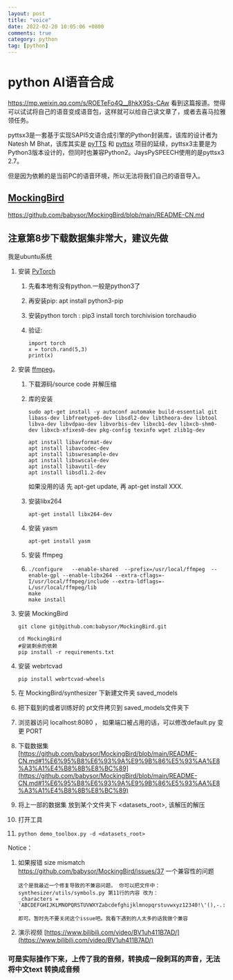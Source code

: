 ```yaml
---
layout: post
title: "voice"
date: 2022-02-20 10:05:06 +0800
comments: true
category: python
tag: [python]
---
```




#  python AI语音合成

https://mp.weixin.qq.com/s/ROETeFo4Q__8hkX9Ss-CAw 看到这篇报道。觉得可以试试将自己的语音变成语音包，这样就可以给自己读文章了，或者去喜马拉雅领任务。



pyttsx3是一套基于实现SAPI5文语合成引擎的Python封装库，该库的设计者为Natesh M Bhat，该库其实是 [pyTTS](https://pypi.org/project/pyTTS/) 和 [pyttsx](https://github.com/RapidWareTech/pyttsx) 项目的延续，pyttsx3主要是为Python3版本设计的，但同时也兼容Python2。JaysPySPEECH使用的是pyttsx3 2.7。



但是因为依赖的是当前PC的语音环境，所以无法将我们自己的语音导入。



## [MockingBird](https://github.com/babysor/MockingBird)

https://github.com/babysor/MockingBird/blob/main/README-CN.md

## 注意第8步下载数据集非常大，建议先做



我是ubuntu系统

1. 安装 [PyTorch](https://pytorch.org/get-started/locally/) 

   1. 先看本地有没有python.一般是python3了

   2. 再安装pip: apt install python3-pip

   3. 安装python torch  : pip3 install torch torchivision torchaudio

   4. 验证:

      ```
      import torch
      x = torch.rand(5,3)
      print(x)
      ```

2. 安装 [ffmpeg](https://ffmpeg.org/download.html#get-packages)。

   1. 下载源码/source code 并解压缩

   2. 库的安装

      ```
      sudo apt-get install -y autoconf automake build-essential git libass-dev libfreetype6-dev libsdl2-dev libtheora-dev libtool libva-dev libvdpau-dev libvorbis-dev libxcb1-dev libxcb-shm0-dev libxcb-xfixes0-dev pkg-config texinfo wget zlib1g-dev
      ```

      ```
      apt install libavformat-dev
      apt install libavcodec-dev
      apt install libswresample-dev
      apt install libswscale-dev
      apt install libavutil-dev
      apt install libsdl1.2-dev
      ```

      如果没用的话 先 apt-get update, 再 apt-get install XXX.

   3. 安装libx264 

      ```
      apt-get install libx264-dev
      ```

   4. 安装 yasm
       ```
       apt-get install yasm
       ```
   5. 安装 ffmpeg

   6. ```
      ./configure   --enable-shared  --prefix=/usr/local/ffmpeg  --enable-gpl --enable-libx264 --extra-cflags=-I/usr/local/ffmpeg/include --extra-ldflags=-L/usr/local/ffmpeg/lib
      make
      make install
      ```

3. 安装 MockingBird

   ```
   git clone git@github.com:babysor/MockingBird.git
   
   cd MockingBird
   #安装剩余的依赖
   pip install -r requirements.txt
   ```

4. 安装 webrtcvad

   ```
   pip install webrtcvad-wheels
   ```

5. 在 MockingBird/synthesizer 下新建文件夹 saved_models

6. 把下载到的或者训练好的 pt文件拷贝到 saved_models文件夹下

7. 浏览器访问 localhost:8080 ， 如果端口被占用的话，可以修改default.py 变更 PORT

8. 下载数据集 [https://github.com/babysor/MockingBird/blob/main/README-CN.md#1%E6%95%B8%E6%93%9A%E9%9B%86%E5%93%AA%E8%A3%A1%E4%B8%8B%E8%BC%89](https://github.com/babysor/MockingBird/blob/main/README-CN.md#1%E6%95%B8%E6%93%9A%E9%9B%86%E5%93%AA%E8%A3%A1%E4%B8%8B%E8%BC%89)

9. 将上一部的数据集 放到某个文件夹下 <datasets_root>, 该解压的解压

10. 打开工具

11. ```
    python demo_toolbox.py -d <datasets_root>
    ```

    

Notice：

1. 如果报错 size mismatch https://github.com/babysor/MockingBird/issues/37 一个兼容性的问题

   ```
   这个是我最近一个修复导致的不兼容问题， 你可以把文件中：synthesizer/utils/symbols.py 第11行的内容 改为：
   _characters = 'ABCDEFGHIJKLMNOPQRSTUVWXYZabcdefghijklmnopqrstuvwxyz12340!\'(),-.:;? '
   即可。暂时先不要关闭这个issue吧。我看下遇到的人太多的话我做个兼容
   ```

2. 演示视频 [https://www.bilibili.com/video/BV1uh411B7AD/](https://www.bilibili.com/video/BV1uh411B7AD/)



### 可是实际操作下来，上传了我的音频，转换成一段刺耳的声音，无法将中文text 转换成音频

